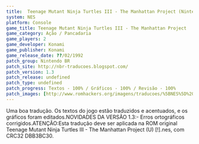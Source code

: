 ```yaml
---
title:  Teenage Mutant Ninja Turtles III - The Manhattan Project (Nintendo BR)
system: NES
platform: Console
game_title: Teenage Mutant Ninja Turtles III - The Manhattan Project
game_category: Ação / Pancadaria
game_players: 2
game_developer: Konami
game_publisher: Konami
game_release_date: ??/02/1992
patch_group: Nintendo BR
patch_site: http://nbr-traducoes.blogspot.com/
patch_version: 1.3
patch_release: undefined
patch_type: undefined
patch_progress: Textos - 100% / Gráficos - 100% / Revisão - 100%
patch_images: [http://www.romhackers.org/imagens/traducoes/%5BNES%5D%20Teenage%20Mutant%20Ninja%20Turtles%20III%20-%20The%20Manhattan%20Project%20-%20Nintendo%20BR%20-%201.png,http://www.romhackers.org/imagens/traducoes/%5BNES%5D%20Teenage%20Mutant%20Ninja%20Turtles%20III%20-%20The%20Manhattan%20Project%20-%20Nintendo%20BR%20-%202.png,http://www.romhackers.org/imagens/traducoes/%5BNES%5D%20Teenage%20Mutant%20Ninja%20Turtles%20III%20-%20The%20Manhattan%20Project%20-%20Nintendo%20BR%20-%203.png]
---
```

Uma boa tradução. Os textos do jogo estão traduzidos e acentuados, e os gráficos foram editados.NOVIDADES DA VERSÃO 1.3:- Erros ortográficos corrigidos.ATENÇÃO:Esta tradução deve ser aplicada na ROM original Teenage Mutant Ninja Turtles III - The Manhattan Project (U) [!].nes, com CRC32 DBB3BC30.